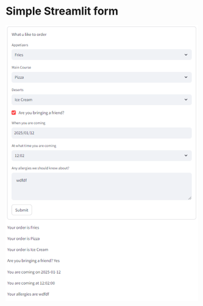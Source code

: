 # Simple Streamlit form


![alt text](https://github.com/avishekhsinhaRepo/streamlit/blob/main/streamlit-app/simple_form.png?raw=true)

